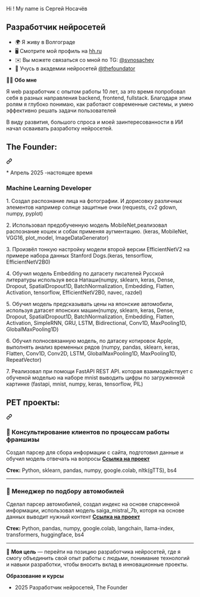 Hi ! My name is Сергей Носачёв

Разработчик нейросетей
----------------------

* 🌍 Я живу в Волгограде
* 🖥️  Смотрите мой профиль на [hh.ru](http://volgograd.hh.ru/resume/1526069eff0e9b80290039ed1f565175715a79)
* ✉️  Вы можете связаться со мной по TG: [@svnosachev](mailto:@svnosachev)
* 🧠  Учусь в академии нейросетей <a href="https://t.me/thefoundator" rel="nofollow">@thefoundator</a>

<p dir="auto">👨&zwj;💻 <strong>Обо мне</strong></p>

<p dir="auto">Я web разработчик с опытом работы 10 лет, за это время попробовал себя в разных направления backend, frontend, fullstack. Благодаря этим ролям я глубоко понимаю, как работают современные системы, и умею эффективно решать задачи пользователей</p>
<p dir="auto">В виду развития, большого спроса и моей заинтересованности в ИИ начал осваивать разработку нейросетей.</p>

<div class="markdown-heading" dir="auto"><h2 class="heading-element" dir="auto">The Founder:</h2><a id="user-content-pet-проекты" class="anchor" aria-label="Permalink: PET проекты:" href="#pet-проекты"><svg class="octicon octicon-link" viewBox="0 0 16 16" version="1.1" width="16" height="16" aria-hidden="true"><path d="m7.775 3.275 1.25-1.25a3.5 3.5 0 1 1 4.95 4.95l-2.5 2.5a3.5 3.5 0 0 1-4.95 0 .751.751 0 0 1 .018-1.042.751.751 0 0 1 1.042-.018 1.998 1.998 0 0 0 2.83 0l2.5-2.5a2.002 2.002 0 0 0-2.83-2.83l-1.25 1.25a.751.751 0 0 1-1.042-.018.751.751 0 0 1-.018-1.042Zm-4.69 9.64a1.998 1.998 0 0 0 2.83 0l1.25-1.25a.751.751 0 0 1 1.042.018.751.751 0 0 1 .018 1.042l-1.25 1.25a3.5 3.5 0 1 1-4.95-4.95l2.5-2.5a3.5 3.5 0 0 1 4.95 0 .751.751 0 0 1-.018 1.042.751.751 0 0 1-1.042.018 1.998 1.998 0 0 0-2.83 0l-2.5 2.5a1.998 1.998 0 0 0 0 2.83Z"></path></svg></a>
  <p dir="auto">* Апрель 2025 -настоящее время</p>
  <h3 class="heading-element" dir="auto">Machine Learning Developer</h3>
  <p dir="auto">1. Создал распознание лица на фотографии. И дорисовку различных элементов например солнце защитные очки (requests, cv2 gdown, numpy, pyplot)</p>
  <p dir="auto">2. Использовал предобученную модель MobileNet,реализовал распознание кошек и собак применяя аугментацию. (keras, MobileNet, VGG16, plot_model, ImageDataGenerator)</p>
  <p dir="auto">3. Произвёл тонкую настройку модели второй версии EfficientNetV2 на примере набора данных Stanford Dogs.(keras, tensorflow, EfficientNetV2B0)</p>
  <p dir="auto">4. Обучил модель Embedding по датасету писателей Русской литературы используя веса Наташи(numpy, sklearn, keras, Dense, Dropout, SpatialDropout1D, BatchNormalization, Embedding, Flatten, Activation, tensorflow, EfficientNetV2B0, navec, razdel)</p>
  <p dir="auto">5. Обучил модель предсказывать цены на японские автомобили, используя датасет японских машин(numpy, sklearn, keras, Dense, Dropout, SpatialDropout1D, BatchNormalization, Embedding, Flatten, Activation,
                            SimpleRNN, GRU, LSTM, Bidirectional, Conv1D, MaxPooling1D, GlobalMaxPooling1D)</p>
  <p dir="auto">6. Обучил полносвязанную модель, по датасеу котировок Apple, выполнять анализ временных рядов (numpy, pandas, sklearn, keras, Flatten, Conv1D, Conv2D, LSTM, GlobalMaxPooling1D, MaxPooling1D, RepeatVector)</p>
  <p dir="auto">7. Реализовал при помощи FastAPI REST API. которая взаимодействует с обученой моделью на наборе mnist выводить цифры по загруженной картинке (fastapi, mnist, numpy, keras, tensorflow, PIL)</p>
  
  
</div>



<div class="markdown-heading" dir="auto"><h2 class="heading-element" dir="auto">PET проекты:</h2><a id="user-content-pet-проекты" class="anchor" aria-label="Permalink: PET проекты:" href="#pet-проекты"><svg class="octicon octicon-link" viewBox="0 0 16 16" version="1.1" width="16" height="16" aria-hidden="true"><path d="m7.775 3.275 1.25-1.25a3.5 3.5 0 1 1 4.95 4.95l-2.5 2.5a3.5 3.5 0 0 1-4.95 0 .751.751 0 0 1 .018-1.042.751.751 0 0 1 1.042-.018 1.998 1.998 0 0 0 2.83 0l2.5-2.5a2.002 2.002 0 0 0-2.83-2.83l-1.25 1.25a.751.751 0 0 1-1.042-.018.751.751 0 0 1-.018-1.042Zm-4.69 9.64a1.998 1.998 0 0 0 2.83 0l1.25-1.25a.751.751 0 0 1 1.042.018.751.751 0 0 1 .018 1.042l-1.25 1.25a3.5 3.5 0 1 1-4.95-4.95l2.5-2.5a3.5 3.5 0 0 1 4.95 0 .751.751 0 0 1-.018 1.042.751.751 0 0 1-1.042.018 1.998 1.998 0 0 0-2.83 0l-2.5 2.5a1.998 1.998 0 0 0 0 2.83Z"></path></svg></a></div>

<h3 class="heading-element" dir="auto">📌 Консультирование клиентов по процессам работы франшизы</h3>
<p dir="auto">Создал парсер для сбора информации с сайта, подготовил данные и обучил модель отвечать на вопросы <a href="https://github.com/snosachyev/franchise"><strong>Ссылка на проект</strong></a></p>
<p dir="auto"><strong>Стек:</strong> Python, sklearn, pandas, numpy, google.colab, nltk(gTTS), bs4</p>
<hr>

<h3 class="heading-element" dir="auto">📌 Менеджер по подбору автомобилей</h3>
<p dir="auto">Сделал парсер автомобилей, создал индекс на основе спарсенной информации, использовал модель saiga_mistral_7b, которя на основе данных выводит нужный контент <a href="https://github.com/snosachyev/auto_manger"><strong>Ссылка на проект</strong></a></p>
<p dir="auto"><strong>Стек:</strong> Python, pandas, numpy, google.colab, langchain, llama-index, transformers, huggingface, bs4</p>
<hr>

<p dir="auto">🎯 <strong>Моя цель</strong> — перейти на позицию разработчика нейросетей, где я смогу объединить свой опыт работы с людьми, понимание технологий и навыки разработки, чтобы вносить вклад в инновационные проекты.</p>


<p dir="auto" class=""><strong>Образование и курсы</strong></p>

<ul dir="auto">
<li>2025 Разработчик нейросетей, The Founder</li>
</ul>

